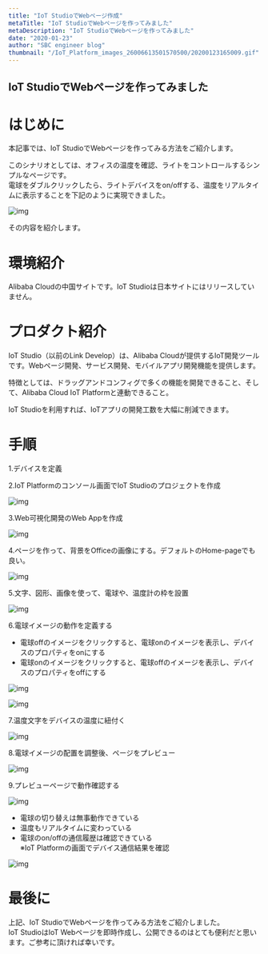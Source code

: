 ```yaml
---
title: "IoT StudioでWebページ作成"
metaTitle: "IoT StudioでWebページを作ってみました"
metaDescription: "IoT StudioでWebページを作ってみました"
date: "2020-01-23"
author: "SBC engineer blog"
thumbnail: "/IoT_Platform_images_26006613501570500/20200123165009.gif"
---
```


## IoT StudioでWebページを作ってみました


# はじめに

本記事では、IoT StudioでWebページを作ってみる方法をご紹介します。       

このシナリオとしては、オフィスの温度を確認、ライトをコントロールするシンプルなページです。      
電球をダブルクリックしたら、ライトデバイスをon/offする、温度をリアルタイムに表示することを下記のように実現できました。      

![img](https://raw.githubusercontent.com/sbopsv/cloud-tech/master/content/usecase-iot/IoT_Platform_images_26006613501570500/20200123165009.gif "img")

その内容を紹介します。

# 環境紹介

Alibaba Cloudの中国サイトです。IoT Studioは日本サイトにはリリースしていません。

# プロダクト紹介

IoT Studio（以前のLink Develop）は、Alibaba Cloudが提供するIoT開発ツールです。Webページ開発、サービス開発、モバイルアプリ開発機能を提供します。

特徴としては、ドラッグアンドコンフィグで多くの機能を開発できること、そして、Alibaba Cloud IoT Platformと連動できること。

IoT Studioを利用すれば、IoTアプリの開発工数を大幅に削減できます。 

# 手順

1.デバイスを定義

2.IoT Platformのコンソール画面でIoT Studioのプロジェクトを作成

![img](https://raw.githubusercontent.com/sbopsv/cloud-tech/master/content/usecase-iot/IoT_Platform_images_26006613501570500/20200123172518.png "img")      

3.Web可視化開発のWeb Appを作成

![img](https://raw.githubusercontent.com/sbopsv/cloud-tech/master/content/usecase-iot/IoT_Platform_images_26006613501570500/20200123172622.png "img")      

4.ページを作って、背景をOfficeの画像にする。デフォルトのHome-pageでも良い。

![img](https://raw.githubusercontent.com/sbopsv/cloud-tech/master/content/usecase-iot/IoT_Platform_images_26006613501570500/20200123172842.png "img")      

5.文字、図形、画像を使って、電球や、温度計の枠を設置

![img](https://raw.githubusercontent.com/sbopsv/cloud-tech/master/content/usecase-iot/IoT_Platform_images_26006613501570500/20200123173031.png "img")      

6.電球イメージの動作を定義する

* 電球offのイメージをクリックすると、電球onのイメージを表示し、デバイスのプロパティをonにする
* 電球onのイメージをクリックすると、電球offのイメージを表示し、デバイスのプロパティをoffにする

![img](https://raw.githubusercontent.com/sbopsv/cloud-tech/master/content/usecase-iot/IoT_Platform_images_26006613501570500/20200123173420.png "img")      

![img](https://raw.githubusercontent.com/sbopsv/cloud-tech/master/content/usecase-iot/IoT_Platform_images_26006613501570500/20200123173432.png "img")      

7.温度文字をデバイスの温度に紐付く

![img](https://raw.githubusercontent.com/sbopsv/cloud-tech/master/content/usecase-iot/IoT_Platform_images_26006613501570500/20200123173733.png "img")      

8.電球イメージの配置を調整後、ページをプレビュー

![img](https://raw.githubusercontent.com/sbopsv/cloud-tech/master/content/usecase-iot/IoT_Platform_images_26006613501570500/20200123173649.png "img")      

9.プレビューページで動作確認する

![img](https://raw.githubusercontent.com/sbopsv/cloud-tech/master/content/usecase-iot/IoT_Platform_images_26006613501570500/20200123165009.gif "img")     

* 電球の切り替えは無事動作できている
* 温度もリアルタイムに変わっている
* 電球のon/offの通信履歴は確認できている  
※IoT Platformの画面でデバイス通信結果を確認

![img](https://raw.githubusercontent.com/sbopsv/cloud-tech/master/content/usecase-iot/IoT_Platform_images_26006613501570500/20200123174500.png "img")      



# 最後に
上記、IoT StudioでWebページを作ってみる方法をご紹介しました。     
IoT StudioはIoT Webページを即時作成し、公開できるのはとても便利だと思います。ご参考に頂ければ幸いです。
